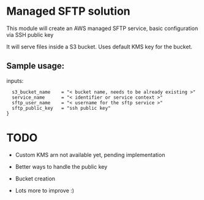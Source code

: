 # Managed SFTP solution

This module will create an AWS managed SFTP service, basic configuration via SSH public key

It will serve files inside a S3 bucket. Uses default KMS key for the bucket.

## Sample usage:
inputs:
```
  s3_bucket_name    = "< bucket name, needs to be already existing >"
  service_name      = "< identifier or service context >"
  sftp_user_name    = "< username for the sftp service >"
  sftp_public_key   = "ssh public key"
}
```

# TODO

- Custom KMS arn not available yet, pending implementation

- Better ways to handle the public key

- Bucket creation

- Lots more to improve :)
